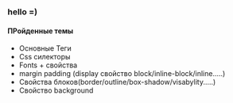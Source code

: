 ### hello =)

#### ПРойденные темы 
* Основные Теги 
* Css силекторы
* Fonts + свойства 
* margin padding (display свойство block/inline-block/inline.....)
* Свойства блоков(border/outline/box-shadow/visabylity.....)
* Свойство background 